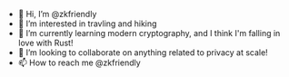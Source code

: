 - 👋 Hi, I’m @zkfriendly
- 👀 I’m interested in travling and hiking
- 🌱 I’m currently learning modern cryptography, and I think I'm falling in love with Rust!
- 💞️ I’m looking to collaborate on anything related to privacy at scale!
- 📫 How to reach me @zkfriendly

<!---
zkfriendly/zkfriendly is a ✨ special ✨ repository because its `README.md` (this file) appears on your GitHub profile.
You can click the Preview link to take a look at your changes.
--->
